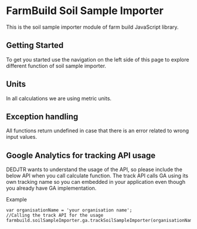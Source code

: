 # FarmBuild Soil Sample Importer

This is the soil sample importer module of farm build JavaScript library.


## Getting Started

To get you started use the navigation on the left side of this page to explore different function of soil sample importer.


## Units
In all calculations we are using metric units.

## Exception handling
All functions return undefined in case that there is an error related to wrong input values.

## Google Analytics for tracking API usage
DEDJTR wants to understand the usage of the API, so please include the below API when you call calculate function.
The track API calls GA using its own tracking name so you can embedded in your application even though you already have
GA implementation.

Example
```
var organisationName = 'your organisation name';
//Calling the track API for the usage
farmbuild.soilSampleImporter.ga.trackSoilSampleImporter(organisationName);
```

